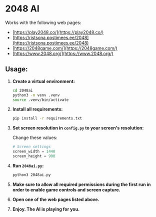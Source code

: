 # 2048 AI

Works with the following web pages:

- [https://play2048.co/](https://play2048.co/)
- [https://ristsona.postimees.ee/2048](https://ristsona.postimees.ee/2048)
- [https://2048game.com/](https://2048game.com/)
- [https://www.2048.org/](https://www.2048.org/)

## Usage:

1. **Create a virtual environment:**

   ```sh
   cd 2048ai
   python3 -m venv .venv
   source .venv/bin/activate
   ```

2. **Install all requirements:**

   ```sh
   pip install -r requirements.txt
   ```

3. **Set screen resolution in `config.py` to your screen's resolution:**

   Change these values:

   ```python
   # Screen settings
   screen_width = 1440
   screen_height = 900
   ```

4. **Run `2048ai.py`:**

   ```sh
   python3 2048ai.py
   ```

5. **Make sure to allow all required permissions during the first run in order to enable game controls and screen capture.**

6. **Open one of the web pages listed above.**

7. **Enjoy. The AI is playing for you.**
